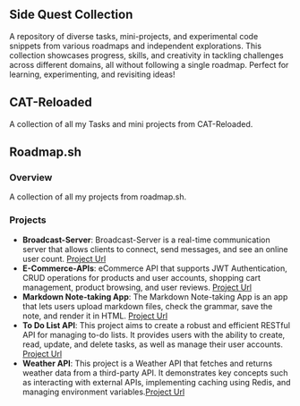 ## Side Quest Collection
A repository of diverse tasks, mini-projects, and experimental code snippets from various roadmaps and independent explorations. This collection showcases progress, skills, and creativity in tackling challenges across different domains, all without following a single roadmap. Perfect for learning, experimenting, and revisiting ideas!
## CAT-Reloaded
A collection of all my Tasks and mini projects from CAT-Reloaded.
## Roadmap.sh
### Overview
A collection of all my projects from roadmap.sh.
### Projects
- **Broadcast-Server**: Broadcast-Server is a real-time communication server that allows clients to connect, send messages, and see an online user count. [Project Url](https://roadmap.sh/projects/broadcast-server)
- **E-Commerce-APIs**:  eCommerce API that supports JWT Authentication, CRUD operations for products and user accounts, shopping cart management, product browsing, and user reviews. [Project Url](https://github.com/mohyware/E-Commerce-API)
- **Markdown Note-taking App**: The Markdown Note-taking App is an app that lets users upload markdown files, check the grammar, save the note, and render it in HTML. [Project Url](https://roadmap.sh/projects/markdown-note-taking-app)
- **To Do List API**:  This project aims to create a robust and efficient RESTful API for managing to-do lists. It provides users with the ability to create, read, update, and delete tasks, as well as manage their user accounts. [Project Url](https://roadmap.sh/projects/todo-list-api)
- **Weather API**: This project is a Weather API that fetches and returns weather data from a third-party API. It demonstrates key concepts such as interacting with external APIs, implementing caching using Redis, and managing environment variables.[Project Url](https://roadmap.sh/projects/weather-api-wrapper-service)
